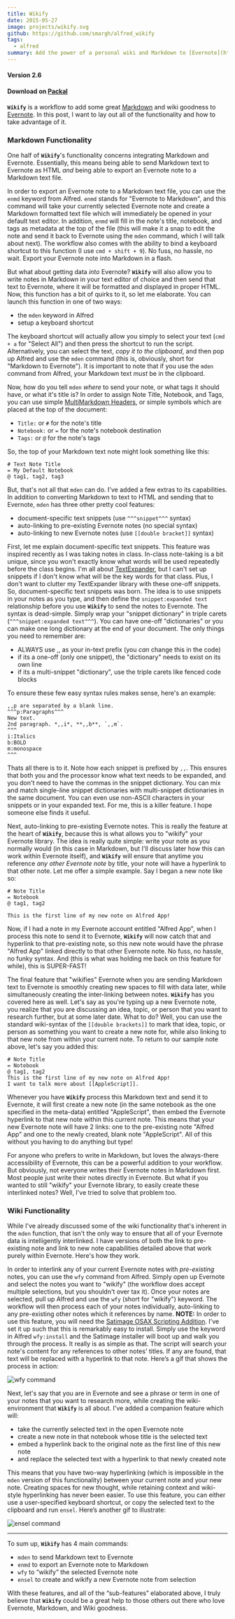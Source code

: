 ```yaml
---
title: Wikify
date: 2015-05-27
image: projects/wikify.svg
github: https://github.com/smargh/alfred_wikify
tags:
  - alfred
summary: Add the power of a personal wiki and Markdown to [Evernote](https://evernote.com/). Link pre-existing notes to new notes or old notes; write new notes and have references to pre-existing notes automatically linked; convert any Evernote note to Markdown, or write a new note in Markdown and have it converted into an Evernote note.
---
```

#### Version 2.6

#### Download on [Packal](http://www.packal.org/workflow/wikify)

**`Wikify`** is a workflow to add some great [Markdown](http://daringfireball.net/projects/markdown/) and wiki goodness to [Evernote](https://www.evernote.com/). In this post, I want to lay out all of the functionality and how to take advantage of it.

### Markdown Functionality

One half of **`Wikify`**'s functionality concerns integrating Markdown and Evernote. Essentially, this means being able to send Markdown text to Evernote as HTML *and* being able to export an Evernote note to a Markdown text file.

In order to export an Evernote note to a Markdown text file, you can use the `enmd` keyword from Alfred. `enmd` stands for "Evernote to Markdown", and this command will take your currently selected Evernote note and create a Markdown formatted text file which will immediately be opened in your default text editor. In addition, `enmd` will fill in the note's title, notebook, and tags as metadata at the top of the file (this will make it a snap to edit the note and send it back to Evernote using the `mden` command, which I will talk about next). The workflow also comes with the ability to bind a keyboard shortcut to this function (I use `cmd + shift + 9`). No fuss, no hassle, no wait. Export your Evernote note into Markdown in a flash.

But what about getting data *into* Evernote? **`Wikify`** will also allow you to write notes in Markdown in your text editor of choice and then send that text to Evernote, where it will be formatted and displayed in proper HTML. Now, this function has a bit of quirks to it, so let me elaborate. You can launch this function in one of two ways:

* the `mden` keyword in Alfred
* setup a keyboard shortcut

The keyboard shortcut will actually allow you simply to select your text (`cmd + a` for "Select All") and then press the shortcut to run the script. Alternatively, you can select the text, *copy it to the clipboard*, and then pop up Alfred and use the `mden` command (this is, obviously, short for "Markdown to Evernote"). It is important to note that if you use the `mden` command from Alfred, your Markdown text *must* be in the clipboard.

Now, how do you tell `mden` *where* to send your note, or what tags it should have, or what it's title is? In order to assign Note Title, Notebook, and Tags, you can use simple [MultiMarkdown Headers](http://fletcherpenney.net/multimarkdown/), or simple symbols which are placed at the top of the document:

* `Title:` or `#` for the note's title
* `Notebook:` or `=` for the note's notebook destination
* `Tags:` or `@` for the note's tags

So, the top of your Markdown text note might look something like this:

~~~
# Text Note Title
= My Default Notebook
@ tag1, tag2, tag3
~~~

But, that's not all that `mden` can do. I've added a few extras to its capabilities. In addition to converting Markdown to text to HTML and sending that to Evernote, `mden` has three other pretty cool features:

* document-specific text snippets (use `^^^snippet^^^` syntax)
* auto-linking to pre-existing Evernote notes (no special syntax)
* auto-linking to new Evernote notes (use `[[double bracket]]` syntax)

First, let me explain document-specific text snippets. This feature was inspired recently as I was taking notes in class. In-class note-taking is a bit unique, since you won't exactly know what words will be used repeatedly before the class begins. I'm all about [TextExpander](http://smilesoftware.com/TextExpander/), but I can't set up snippets if I don't know what will be the key words for that class. Plus, I don't want to clutter my TextExpander library with these one-off snippets. So, document-specific text snippets was born. The idea is to use snippets in your notes as you type, and then define the `snippet:expanded text` relationship before you use **`Wikify`** to send the notes to Evernote. The syntax is dead-simple. Simply wrap your "snippet dictionary" in triple carets (`^^^snippet:expanded text^^^`). You can have one-off "dictionaries" or you can make one long dictionary at the end of your document. The only things you need to remember are:

* ALWAYS use ,, as your in-text prefix (you *can* change this in the code)
* if its a one-off (only one snippet), the "dictionary" needs to exist on its own line
* if its a multi-snippet "dictionary", use the triple carets like fenced code blocks


To ensure these few easy syntax rules makes sense, here's an example:

~~~
,,p are separated by a blank line.
^^^p:Paragraphs^^^
New text.
2nd paragraph. *,,i*, **,,b**, `,,m`.
^^^
i:Italics
b:BOLD
m:monospace
^^^
~~~

Thats all there is to it. Note how each snippet is prefixed by `,,`. This ensures that both you and the processor know what text needs to be expanded, and you don't need to have the commas in the snippet dictionary. You can mix and match single-line snippet dictionaries with multi-snippet dictionaries in the same document. You can even use non-ASCII characters in your snippets or in your expanded text. For me, this is a killer feature. I hope someone else finds it useful.

Next, auto-linking to pre-existing Evernote notes. This is really the feature at the heart of **`Wikify`**, because this is what allows you to "wikify" your Evernote library. The idea is really quite simple: write your note as you normally would (in this case in Markdown, but I'll discuss later how this can work within Evernote itself), and **`Wikify`** will ensure that anytime you reference *any other Evernote note* by title, your note will have a hyperlink to that other note. Let me offer a simple example. Say I began a new note like so:

~~~
# Note Title
= Notebook
@ tag1, tag2

This is the first line of my new note on Alfred App!
~~~

Now, if I had a note in my Evernote account entitled "Alfred App", when I process this note to send it to Evernote, **`Wikify`** will now catch that and hyperlink to that pre-existing note, so this new note would have the phrase "Alfred App" linked directly to that other Evernote note. No fuss, no hassle, no funky syntax. And (this is what was holding me back on this feature for while), this is SUPER-FAST!

The final feature that "wikifies" Evernote when you are sending Markdown text to Evernote is smoothly creating new spaces to fill with data later, while simultaneously creating the inter-linking between notes. **`Wikify`** has you covered here as well. Let's say as you're typing up a new Evernote note, you realize that you are discussing an idea, topic, or person that you want to research further, but at some later date. What to do? Well, you can use the standard wiki-syntax of the `[[double brackets]]` to mark that idea, topic, or person as something you want to create a new note for, while also linking to that new note from within your current note. To return to our sample note above, let's say you added this:

~~~
# Note Title
= Notebook
@ tag1, tag2
This is the first line of my new note on Alfred App!
I want to talk more about [[AppleScript]].
~~~

Whenever you have **`Wikify`** process this Markdown text and send it to Evernote, it will first create a new note (in the same notebook as the one specified in the meta-data) entitled "AppleScript", then embed the Evernote hyperlink to that new note within this current note. This means that your new Evernote note will have 2 links: one to the pre-existing note "Alfred App" and one to the newly created, blank note "AppleScript". All of this without you having to do anything but type!

For anyone who prefers to write in Markdown, but loves the always-there accessibility of Evernote, this can be a powerful addition to your workflow. But obviously, not everyone writes their Evernote notes in Markdown first. Most people just write their notes directly in Evernote. But what if you wanted to still "wikify" your Evernote library, to easily create these interlinked notes? Well, I've tried to solve that problem too.

### Wiki Functionality

While I've already discussed some of the wiki functionality that's inherent in the `mden` function, that isn't the only way to ensure that all of your Evernote data is intelligently interlinked. I have versions of both the link to pre-existing note and link to new note capabilities detailed above that work purely within Evernote. Here's how they work.

In order to interlink any of your current Evernote notes with *pre-existing* notes, you can use the `wfy` command from Alfred. Simply open up Evernote and select the notes you want to "wikify" (the workflow does accept multiple selections, but you shouldn't over tax it). Once your notes are selected, pull up Alfred and use the `wfy` (short for "wikify") keyword. The workflow will then process each of your notes individually, auto-linking to any pre-existing other notes which it references by name. **NOTE:** In order to use this feature, you will need the [Satimage OSAX Scripting Addition](http://www.satimage.fr/software/en/downloads_osaxen.html). I've set it up such that this is remarkably easy to install. Simply use the keyword in Alfred `wfy:install` and the Satimage installer will boot up and walk you through the process. It really is as simple as that. The script will search your note's content for any references to other notes' titles. If any are found, that text will be replaced with a hyperlink to that note. Here’s a gif that shows the process in action:

![wfy command](/images/projects/wikify/wfy.gif)

Next, let's say that you are in Evernote and see a phrase or term in one of your notes that you want to research more, while creating the wiki-environment that **`Wikify`** is all about. I've added a companion feature which will:

* take the currently selected text in the open Evernote note
* create a new note in that notebook whose title is the selected text
* embed a hyperlink back to the original note as the first line of this new note
* and replace the selected text with a hyperlink to that newly created note

This means that you have two-way hyperlinking (which is impossible in the `mden` version of this functionality) between your current note and your new note. Creating spaces for new thought, while retaining context and wiki-style hyperlinking has never been easier. To use this feature, you can either use a user-specified keyboard shortcut, or copy the selected text to the clipboard and run `ensel`. Here’s another gif to illustrate:

![ensel command](/images/projects/wikify/ensel.gif)

- - -

To sum up, **`Wikify`** has 4 main commands:

* `mden` to send Markdown text to Evernote
* `enmd` to export an Evernote note to Markdown
* `wfy` to “wikify” the selected Evernote note
* `ensel` to create and wikify a new Evernote note from selection

With these features, and all of the “sub-features” elaborated above, I truly believe that **`Wikify`** could be a great help to those others out there who love Evernote, Markdown, and Wiki goodness.
